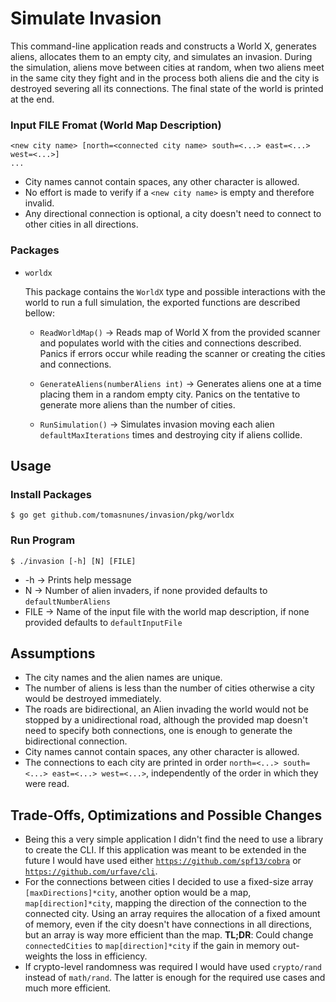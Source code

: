 # Simulate Invasion

This command-line application reads and constructs a World X, generates aliens, allocates them to an empty city,
and simulates an invasion. During the simulation, aliens move between cities at random, when two aliens meet in
the same city they fight and in the process both aliens die and the city is destroyed severing all its connections.
The final state of the world is printed at the end.

### Input FILE Fromat (World Map Description)

```text
<new city name> [north=<connected city name> south=<...> east=<...> west=<...>]
...
```

- City names cannot contain spaces, any other character is allowed.
- No effort is made to verify if a `<new city name>` is empty and therefore invalid.
- Any directional connection is optional, a city doesn't need to connect to other cities in all directions.

### Packages

- `worldx`

    This package contains the `WorldX` type and possible interactions with the world to run a full simulation,
    the exported functions are described bellow:
    - `ReadWorldMap()` → Reads map of World X from the provided scanner and populates world with the cities and
    connections described. Panics if errors occur while reading the scanner or creating the cities and connections.

    - `GenerateAliens(numberAliens int)` → Generates aliens one at a time placing them in a random empty city.
    Panics on the tentative to generate more aliens than the number of cities.

    - `RunSimulation()` → Simulates invasion moving each alien `defaultMaxIterations` times and destroying city if
    aliens collide.

## Usage

### Install Packages

```shell script
$ go get github.com/tomasnunes/invasion/pkg/worldx
```

### Run Program

```shell script
$ ./invasion [-h] [N] [FILE]
```

- -h → Prints help message
- N → Number of alien invaders, if none provided defaults to `defaultNumberAliens`
- FILE → Name of the input file with the world map description, if none provided defaults to `defaultInputFile`

## Assumptions

- The city names and the alien names are unique.
- The number of aliens is less than the number of cities otherwise a city would be destroyed immediately.
- The roads are bidirectional, an Alien invading the world would not be stopped by a unidirectional road, although
the provided map doesn't need to specify both connections, one is enough to generate the bidirectional connection.
- City names cannot contain spaces, any other character is allowed.
- The connections to each city are printed in order `north=<...> south=<...> east=<...> west=<...>`,
independently of the order in which they were read.

## Trade-Offs, Optimizations and Possible Changes

- Being this a very simple application I didn't find the need to use a library to create the CLI.
If this application was meant to be extended in the future I would have used either 
[`https://github.com/spf13/cobra`](https://github.com/spf13/cobra) or
[`https://github.com/urfave/cli`](https://github.com/urfave/cli).
- For the connections between cities I decided to use a fixed-size array `[maxDirections]*city`,
another option would be a map, `map[direction]*city`, mapping the direction of the connection
to the connected city. Using an array requires the allocation of a fixed amount of memory, even if 
the city doesn't have connections in all directions, but an array is way more efficient than the map.
**TL;DR**: Could change `connectedCities` to `map[direction]*city` if the gain in memory out-weights
the loss in efficiency.
- If crypto-level randomness was required I would have used `crypto/rand` instead of `math/rand`.
The latter is enough for the required use cases and much more efficient.
